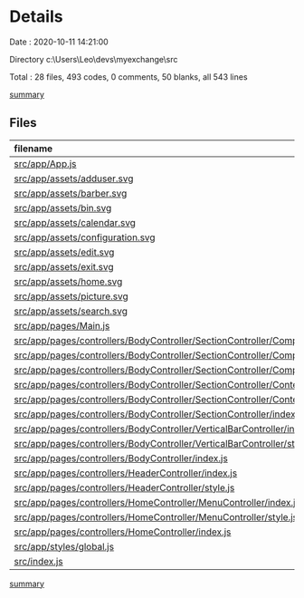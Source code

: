 # Details

Date : 2020-10-11 14:21:00

Directory c:\Users\Leo\devs\myexchange\src

Total : 28 files,  493 codes, 0 comments, 50 blanks, all 543 lines

[summary](results.md)

## Files
| filename | language | code | comment | blank | total |
| :--- | :--- | ---: | ---: | ---: | ---: |
| [src/app/App.js](/src/app/App.js) | JavaScript | 10 | 0 | 4 | 14 |
| [src/app/assets/adduser.svg](/src/app/assets/adduser.svg) | XML | 1 | 0 | 0 | 1 |
| [src/app/assets/barber.svg](/src/app/assets/barber.svg) | XML | 13 | 0 | 2 | 15 |
| [src/app/assets/bin.svg](/src/app/assets/bin.svg) | XML | 1 | 0 | 0 | 1 |
| [src/app/assets/calendar.svg](/src/app/assets/calendar.svg) | XML | 14 | 0 | 0 | 14 |
| [src/app/assets/configuration.svg](/src/app/assets/configuration.svg) | XML | 1 | 0 | 0 | 1 |
| [src/app/assets/edit.svg](/src/app/assets/edit.svg) | XML | 1 | 0 | 0 | 1 |
| [src/app/assets/exit.svg](/src/app/assets/exit.svg) | XML | 6 | 0 | 0 | 6 |
| [src/app/assets/home.svg](/src/app/assets/home.svg) | XML | 1 | 0 | 0 | 1 |
| [src/app/assets/picture.svg](/src/app/assets/picture.svg) | XML | 1 | 0 | 0 | 1 |
| [src/app/assets/search.svg](/src/app/assets/search.svg) | XML | 1 | 0 | 0 | 1 |
| [src/app/pages/Main.js](/src/app/pages/Main.js) | JavaScript | 4 | 0 | 2 | 6 |
| [src/app/pages/controllers/BodyController/SectionController/ComponentsController/NewComponentsController/index.js](/src/app/pages/controllers/BodyController/SectionController/ComponentsController/NewComponentsController/index.js) | JavaScript | 0 | 0 | 1 | 1 |
| [src/app/pages/controllers/BodyController/SectionController/ComponentsController/index.js](/src/app/pages/controllers/BodyController/SectionController/ComponentsController/index.js) | JavaScript | 44 | 0 | 8 | 52 |
| [src/app/pages/controllers/BodyController/SectionController/ComponentsController/style.js](/src/app/pages/controllers/BodyController/SectionController/ComponentsController/style.js) | JavaScript | 76 | 0 | 0 | 76 |
| [src/app/pages/controllers/BodyController/SectionController/ContentController/index.js](/src/app/pages/controllers/BodyController/SectionController/ContentController/index.js) | JavaScript | 16 | 0 | 3 | 19 |
| [src/app/pages/controllers/BodyController/SectionController/ContentController/style.js](/src/app/pages/controllers/BodyController/SectionController/ContentController/style.js) | JavaScript | 53 | 0 | 3 | 56 |
| [src/app/pages/controllers/BodyController/SectionController/index.js](/src/app/pages/controllers/BodyController/SectionController/index.js) | JavaScript | 16 | 0 | 3 | 19 |
| [src/app/pages/controllers/BodyController/VerticalBarController/index.js](/src/app/pages/controllers/BodyController/VerticalBarController/index.js) | JavaScript | 17 | 0 | 2 | 19 |
| [src/app/pages/controllers/BodyController/VerticalBarController/style.js](/src/app/pages/controllers/BodyController/VerticalBarController/style.js) | JavaScript | 20 | 0 | 2 | 22 |
| [src/app/pages/controllers/BodyController/index.js](/src/app/pages/controllers/BodyController/index.js) | JavaScript | 25 | 0 | 1 | 26 |
| [src/app/pages/controllers/HeaderController/index.js](/src/app/pages/controllers/HeaderController/index.js) | JavaScript | 19 | 0 | 2 | 21 |
| [src/app/pages/controllers/HeaderController/style.js](/src/app/pages/controllers/HeaderController/style.js) | JavaScript | 55 | 0 | 2 | 57 |
| [src/app/pages/controllers/HomeController/MenuController/index.js](/src/app/pages/controllers/HomeController/MenuController/index.js) | JavaScript | 21 | 0 | 4 | 25 |
| [src/app/pages/controllers/HomeController/MenuController/style.js](/src/app/pages/controllers/HomeController/MenuController/style.js) | JavaScript | 43 | 0 | 2 | 45 |
| [src/app/pages/controllers/HomeController/index.js](/src/app/pages/controllers/HomeController/index.js) | JavaScript | 12 | 0 | 4 | 16 |
| [src/app/styles/global.js](/src/app/styles/global.js) | JavaScript | 18 | 0 | 3 | 21 |
| [src/index.js](/src/index.js) | JavaScript | 4 | 0 | 2 | 6 |

[summary](results.md)